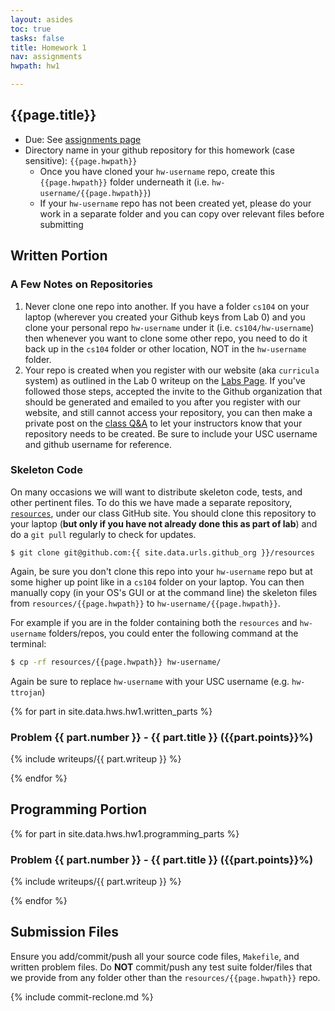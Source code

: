 ```yaml
---
layout: asides
toc: true
tasks: false
title: Homework 1
nav: assignments
hwpath: hw1

---
```


## {{page.title}}

+ Due: See [assignments page]({{site.url}}/homework/index.html)
+ Directory name in your github repository for this homework (case sensitive): `{{page.hwpath}}`
   - Once you have cloned your `hw-username` repo, create this `{{page.hwpath}}` folder underneath it (i.e. `hw-username/{{page.hwpath}}`)
   - If your `hw-username` repo has not been created yet, please do your work in a separate folder and you can copy over relevant files before submitting

## Written Portion

### A Few Notes on Repositories

1. Never clone one repo into another.  If you have a folder `cs104` on your laptop (wherever you created your Github keys from Lab 0) and you clone your personal repo `hw-username` under it (i.e. `cs104/hw-username`) then whenever you want to clone some other repo, you need to do it back up in the `cs104` folder or other location, NOT in the `hw-username` folder.
1. Your repo is created when you register with our website (aka `curricula` system) as outlined in the Lab 0 writeup on the [Labs Page]({{site.url}}/labs/index.html). If you've followed those steps, accepted the invite to the Github organization that should be generated and emailed to you after you register with our website, and still cannot access your repository, you can then make a private post on the [class Q&A]({{site.data.urls.piazza}}) to let your instructors know that your repository needs to be created.  Be sure to include your USC username and github username for reference.

### Skeleton Code

On many occasions we will want to distribute skeleton code, tests, and other pertinent files. To do this we have made a separate repository, [`resources`]({{site.data.urls.github}}/resources ), under our class GitHub site.  You should clone this repository to your laptop (**but only if you have not already done this as part of lab**) and do a `git pull` regularly to check for updates. 

```
$ git clone git@github.com:{{ site.data.urls.github_org }}/resources
```

Again, be sure you don't clone this repo into your `hw-username` repo but at some higher up point like in a `cs104` folder on your laptop.  You can then manually copy (in your OS's GUI or at the command line) the skeleton files from `resources/{{page.hwpath}}` to `hw-username/{{page.hwpath}}`.

For example if you are in the folder containing both the `resources` and `hw-username` folders/repos, you could enter the following command at the terminal:

```bash
$ cp -rf resources/{{page.hwpath}} hw-username/
```

Again be sure to replace `hw-username` with your USC username (e.g. `hw-ttrojan`)

{% for part in site.data.hws.hw1.written_parts %}

### Problem {{ part.number }} - {{ part.title }} ({{part.points}}%)

{% include writeups/{{ part.writeup }} %}

{% endfor %}


## Programming Portion

{% for part in site.data.hws.hw1.programming_parts %}

### Problem {{ part.number }} - {{ part.title }} ({{part.points}}%)

{% include writeups/{{ part.writeup }} %}

{% endfor %}


## Submission Files

Ensure you add/commit/push all your source code files, `Makefile`, and written problem files.  Do **NOT** commit/push any test suite folder/files that we provide from any folder other than the `resources/{{page.hwpath}}` repo.

{% include commit-reclone.md %}


